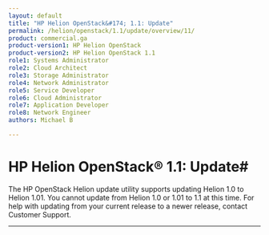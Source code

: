 ```yaml
---
layout: default
title: "HP Helion OpenStack&#174; 1.1: Update"
permalink: /helion/openstack/1.1/update/overview/11/
product: commercial.ga
product-version1: HP Helion OpenStack
product-version2: HP Helion OpenStack 1.1
role1: Systems Administrator 
role2: Cloud Architect 
role3: Storage Administrator 
role4: Network Administrator 
role5: Service Developer 
role6: Cloud Administrator 
role7: Application Developer 
role8: Network Engineer 
authors: Michael B

---
```

<!--UNDER REVISION-->

<script>

function PageRefresh {
onLoad="window.refresh"
}

PageRefresh();

</script>

<!--
<p style="font-size: small;"> <a href="/helion/openstack/1.1/services/">&#9664; PREV</a> | <a href="/helion/openstack/1.1/services/overview/">&#9650; UP</a>"> NEXT &#9654</a> </p>
-->

# HP Helion OpenStack&#174; 1.1: Update#

The HP OpenStack Helion update utility supports updating Helion 1.0 to Helion 1.01. You cannot update from Helion 1.0 or 1.01 to 1.1 at this time. For help with updating from your current release to a newer release, contact Customer Support. 



----

